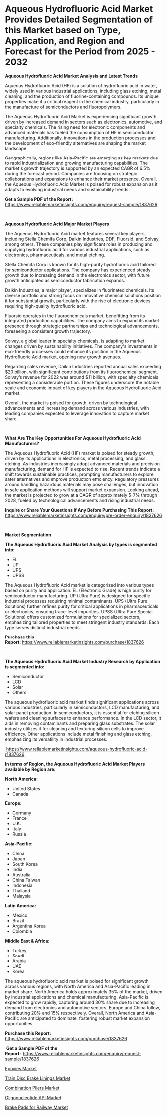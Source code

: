 <p><h1>Aqueous Hydrofluoric Acid Market Provides Detailed Segmentation of this Market based on Type, Application, and Region and Forecast for the Period from 2025 - 2032</h1></p><p><strong>Aqueous Hydrofluoric Acid Market Analysis and Latest Trends</strong></p>
<p><p>Aqueous Hydrofluoric Acid (HF) is a solution of hydrofluoric acid in water, widely used in various industrial applications, including glass etching, metal cleaning, and the production of fluorine-containing compounds. Its unique properties make it a critical reagent in the chemical industry, particularly in the manufacture of semiconductors and fluoropolymers.</p><p>The Aqueous Hydrofluoric Acid Market is experiencing significant growth driven by increased demand in sectors such as electronics, automotive, and specialty chemicals. The rising need for electronic components and advanced materials has fueled the consumption of HF in semiconductor manufacturing. Additionally, innovations in the production processes and the development of eco-friendly alternatives are shaping the market landscape.</p><p>Geographically, regions like Asia-Pacific are emerging as key markets due to rapid industrialization and growing manufacturing capabilities. The market's growth trajectory is supported by an expected CAGR of 6.5% during the forecast period. Companies are focusing on strategic collaborations and expansions to enhance their market presence. Overall, the Aqueous Hydrofluoric Acid Market is poised for robust expansion as it adapts to evolving industrial needs and sustainability trends.</p></p>
<p><strong>Get a Sample PDF of the Report:&nbsp;</strong> <a href="https://www.reliablemarketinsights.com/enquiry/request-sample/1837626?utm_campaign=2041&utm_medium=2&utm_source=Github&utm_content=ia&utm_term=30012025&utm_id=aqueous-hydrofluoric-acid">https://www.reliablemarketinsights.com/enquiry/request-sample/1837626</a></p>
<p>&nbsp;</p>
<p><strong>Aqueous Hydrofluoric Acid Major Market Players</strong></p>
<p><p>The Aqueous Hydrofluoric Acid market features several key players, including Stella Chemifa Corp, Daikin Industries, DDF, Fluorsid, and Solvay, among others. These companies play significant roles in producing and supplying hydrofluoric acid for various industrial applications, such as electronics, pharmaceuticals, and metal etching.</p><p>Stella Chemifa Corp is known for its high-purity hydrofluoric acid tailored for semiconductor applications. The company has experienced steady growth due to increasing demand in the electronics sector, with future growth anticipated as semiconductor fabrication expands.</p><p>Daikin Industries, a major player, specializes in fluorinated chemicals. Its diverse portfolio and strong focus on innovative chemical solutions position it for substantial growth, particularly with the rise of electronic devices requiring high-quality hydrofluoric acid.</p><p>Fluorsid operates in the fluorochemicals market, benefitting from its integrated production capabilities. The company aims to expand its market presence through strategic partnerships and technological advancements, foreseeing a consistent growth trajectory.</p><p>Solvay, a global leader in specialty chemicals, is adapting to market changes driven by sustainability initiatives. The company's investments in eco-friendly processes could enhance its position in the Aqueous Hydrofluoric Acid market, opening new growth avenues.</p><p>Regarding sales revenue, Daikin Industries reported annual sales exceeding $20 billion, with significant contributions from its fluorochemical segment. Solvay’s revenue for 2022 was around $11 billion, with specialty chemicals representing a considerable portion. These figures underscore the notable scale and economic impact of key players in the Aqueous Hydrofluoric Acid market.</p><p>Overall, the market is poised for growth, driven by technological advancements and increasing demand across various industries, with leading companies expected to leverage innovation to capture market share.</p></p>
<p>&nbsp;</p>
<p><strong>What Are The Key Opportunities For Aqueous Hydrofluoric Acid Manufacturers?</strong></p>
<p><p>The Aqueous Hydrofluoric Acid (HF) market is poised for steady growth, driven by its applications in electronics, metal processing, and glass etching. As industries increasingly adopt advanced materials and precision manufacturing, demand for HF is expected to rise. Recent trends indicate a shift towards sustainable practices, prompting manufacturers to explore safer alternatives and improve production efficiency. Regulatory pressures around handling hazardous materials may pose challenges, but innovation in safe application methods will support market expansion. Looking ahead, the market is projected to grow at a CAGR of approximately 5-7% through 2028, fueled by technological advancements and rising industrial needs.</p></p>
<p><strong>Inquire or Share Your Questions If Any Before Purchasing This Report:</strong> <a href="https://www.reliablemarketinsights.com/enquiry/pre-order-enquiry/1837626?utm_campaign=2041&utm_medium=2&utm_source=Github&utm_content=ia&utm_term=30012025&utm_id=aqueous-hydrofluoric-acid">https://www.reliablemarketinsights.com/enquiry/pre-order-enquiry/1837626</a></p>
<p>&nbsp;</p>
<p><strong>Market Segmentation</strong></p>
<p><strong>The Aqueous Hydrofluoric Acid Market Analysis by types is segmented into:</strong></p>
<p><ul><li>EL</li><li>UP</li><li>UPS</li><li>UPSS</li></ul></p>
<p><p>The Aqueous Hydrofluoric Acid market is categorized into various types based on purity and application. EL (Electronic Grade) is high purity for semiconductor manufacturing. UP (Ultra Pure) is designed for specific industrial processes requiring minimal contaminants. UPS (Ultra Pure Solutions) further refines purity for critical applications in pharmaceuticals or electronics, ensuring trace-level impurities. UPSS (Ultra Pure Special Solutions) offers customized formulations for specialized sectors, emphasizing tailored properties to meet stringent industry standards. Each type serves distinct industrial needs.</p></p>
<p><strong>Purchase this Report:&nbsp;</strong><a href="https://www.reliablemarketinsights.com/purchase/1837626?utm_campaign=2041&utm_medium=2&utm_source=Github&utm_content=ia&utm_term=30012025&utm_id=aqueous-hydrofluoric-acid">https://www.reliablemarketinsights.com/purchase/1837626</a></p>
<p>&nbsp;</p>
<p><strong>The Aqueous Hydrofluoric Acid Market Industry Research by Application is segmented into:</strong></p>
<p><ul><li>Semiconductor</li><li>LCD</li><li>Solar</li><li>Others</li></ul></p>
<p><p>The aqueous hydrofluoric acid market finds significant applications across various industries, particularly in semiconductors, LCD manufacturing, and solar panel production. In semiconductors, it is essential for etching silicon wafers and cleaning surfaces to enhance performance. In the LCD sector, it aids in removing contaminants and preparing glass substrates. The solar industry utilizes it for cleaning and texturing silicon cells to improve efficiency. Other applications include metal finishing and glass etching, emphasizing its versatility in industrial processes.</p></p>
<p><a href="https://www.reliablemarketinsights.com/aqueous-hydrofluoric-acid-r1837626?utm_campaign=2041&utm_medium=2&utm_source=Github&utm_content=ia&utm_term=30012025&utm_id=aqueous-hydrofluoric-acid">&nbsp;https://www.reliablemarketinsights.com/aqueous-hydrofluoric-acid-r1837626</a></p>
<p><strong>In terms of Region, the Aqueous Hydrofluoric Acid Market Players available by Region are:</strong></p>
<p>
    <p> <strong> North America: </strong>
        <ul>
            <li>United States</li>
            <li>Canada</li>
        </ul>
        </p> 
    <p> <strong> Europe: </strong>
        <ul>
            <li>Germany</li>
            <li>France</li>
            <li>U.K.</li>
            <li>Italy</li>
            <li>Russia</li>
        </ul>
        </p> 
    <p> <strong> Asia-Pacific: </strong>
        <ul>
            <li>China</li>
            <li>Japan</li>
            <li>South Korea</li>
            <li>India</li>
            <li>Australia</li>
            <li>China Taiwan</li>
            <li>Indonesia</li>
            <li>Thailand</li>
            <li>Malaysia</li>
        </ul>
        </p> 
    <p> <strong> Latin America: </strong>
        <ul>
            <li>Mexico</li>
            <li>Brazil</li>
            <li>Argentina Korea</li>
            <li>Colombia</li>
        </ul>
        </p> 
    <p> <strong> Middle East & Africa: </strong>
        <ul>
            <li>Turkey</li>
            <li>Saudi</li>
            <li>Arabia</li>
            <li>UAE</li>
            <li>Korea</li>
        </ul>
    </p>
    </p>
<p><p>The aqueous hydrofluoric acid market is poised for significant growth across various regions, with North America and Asia-Pacific leading in market share. North America holds approximately 35% of the market, driven by industrial applications and chemical manufacturing. Asia-Pacific is expected to grow rapidly, capturing around 30% share due to increasing demand from electronics and automotive sectors. Europe and China follow, contributing 20% and 15% respectively. Overall, North America and Asia-Pacific are anticipated to dominate, fostering robust market expansion opportunities.</p></p>
<p><strong>Purchase this Report: </strong><a href="https://www.reliablemarketinsights.com/purchase/1837626?utm_campaign=2041&utm_medium=2&utm_source=Github&utm_content=ia&utm_term=30012025&utm_id=aqueous-hydrofluoric-acid">https://www.reliablemarketinsights.com/purchase/1837626</a></p>
<p>&nbsp;<strong>Get a Sample PDF of the Report:&nbsp;&nbsp;</strong><a href="https://www.reliablemarketinsights.com/enquiry/request-sample/1837626?utm_campaign=2041&utm_medium=2&utm_source=Github&utm_content=ia&utm_term=30012025&utm_id=aqueous-hydrofluoric-acid">https://www.reliablemarketinsights.com/enquiry/request-sample/1837626</a></p>
<p><strong></strong></p>
<p><p><a href="https://github.com/abantolemox08/Market-Research-Report-List-1/blob/main/epoxies-market.md?utm_campaign=2041&utm_medium=2&utm_source=Github&utm_content=ia&utm_term=30012025&utm_id=aqueous-hydrofluoric-acid">Epoxies Market</a></p><p><a href="https://www.linkedin.com/pulse/size-train-disc-brake-linings-marketindustry-trends-the78-rb7yf?utm_campaign=2041&utm_medium=2&utm_source=Github&utm_content=ia&utm_term=30012025&utm_id=aqueous-hydrofluoric-acid">Train Disc Brake Linings Market</a></p><p><a href="https://www.linkedin.com/pulse/revenue-growth-combination-pliers-market-114-cagr-from-fnd8f?utm_campaign=2041&utm_medium=2&utm_source=Github&utm_content=ia&utm_term=30012025&utm_id=aqueous-hydrofluoric-acid">Combination Pliers Market</a></p><p><a href="https://github.com/popupioo/Market-Research-Report-List-1/blob/main/oligonucleotide-api-market.md?utm_campaign=2041&utm_medium=2&utm_source=Github&utm_content=ia&utm_term=30012025&utm_id=aqueous-hydrofluoric-acid">Oligonucleotide API Market</a></p><p><a href="https://www.linkedin.com/pulse/brake-pads-railway-market-size-demand-supply-situation-share-7zyef?utm_campaign=2041&utm_medium=2&utm_source=Github&utm_content=ia&utm_term=30012025&utm_id=aqueous-hydrofluoric-acid">Brake Pads for Railway Market</a></p></p>